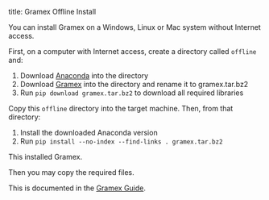title: Gramex Offline Install

You can install Gramex on a Windows, Linux or Mac system without Internet access.

First, on a computer with Internet access, create a directory called `offline` and:

1. Download [Anaconda](https://www.anaconda.com/download/) into the directory
2. Download [Gramex](https://code.gramener.com/s.anand/gramex) into the directory and rename it to gramex.tar.bz2
3. Run `pip download gramex.tar.bz2` to download all required libraries

Copy this `offline` directory into the target machine. Then, from that directory:

1. Install the downloaded Anaconda version
2. Run `pip install --no-index --find-links . gramex.tar.bz2`

This installed Gramex.

Then you may copy the required files.

This is documented in the [Gramex Guide](https://learn.gramener.com/guide/install/).
